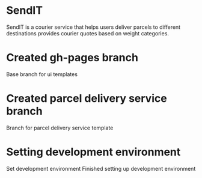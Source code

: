 # SendIT
SendIT is a courier service that helps users deliver parcels to different destinations provides courier quotes based on weight categories.
# Created gh-pages branch
Base branch for ui templates
# Created parcel delivery service branch
Branch for parcel delivery service template
# Setting development environment
Set development environment
Finished setting up development environment


